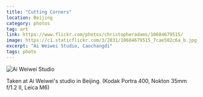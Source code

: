 ```yaml
---
title: "Cutting Corners"
location: Beijing
category: photos
tag: art
link: https://www.flickr.com/photos/christopheradams/10684679515/
image: https://c1.staticflickr.com/3/2831/10684679515_7cae502c6a_b.jpg
excerpt: "Ai Weiwei Studio, Caochangdi"
tags: photo
---
```


![Ai Weiwei Studio](https://c1.staticflickr.com/3/2831/10684679515_7cae502c6a_b.jpg)

Taken at Ai Weiwei's studio in Beijing. (Kodak Portra 400, Nokton 35mm f/1.2 II,
Leica M6)
